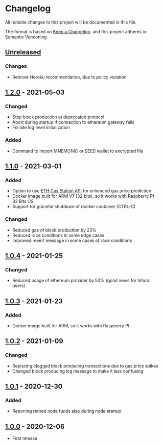 # Changelog

All notable changes to this project will be documented in this file.

The format is based on [Keep a Changelog](https://keepachangelog.com/en/1.0.0/),
and this project adheres to [Semantic Versioning](https://semver.org/spec/v2.0.0.html).

## [Unreleased]

### Changes

- Remove Heroku recommendation, due to policy violation

## [1.2.0] - 2021-05-03

### Changed

- Stop block production at deprecated protocol
- Abort during startup if connection to ethereum gateway fails
- Fix late log level initialization

### Added

- Command to import MNEMONIC or SEED wallet to encrypted file

## [1.1.0] - 2021-03-01

### Added

- Option to use [ETH Gas Station API](https://docs.ethgasstation.info) for enhanced gas price prediction
- Docker image built for ARM V7 (32 bits), so it works with Raspberry PI 32 Bits OS
- Support for graceful shutdown of docker container (CTRL-C)

### Changed

- Reduced gas of block production by 23%
- Reduced race conditions in some edge cases
- Improved revert message in some cases of race conditions

## [1.0.4] - 2021-01-25

### Changed

- Reduced usage of ethereum provider by 50% (good news for Infura users)

## [1.0.3] - 2021-01-23

### Added

- Docker image built for ARM, so it works with Raspberry PI

## [1.0.2] - 2021-01-09

### Changed

- Replacing clogged block producing transactions due to gas price spikes
- Changed block producing log message to make it less confusing

## [1.0.1] - 2020-12-30

### Added

- Returning retired node funds also during node startup

## [1.0.0] - 2020-12-06

- First release

[unreleased]: https://github.com/cartesi/noether/compare/v1.2.0...HEAD
[1.2.0]: https://github.com/cartesi/noether/compare/v1.1.0...v1.2.0
[1.1.0]: https://github.com/cartesi/noether/compare/v1.0.4...v1.1.0
[1.0.4]: https://github.com/cartesi/noether/compare/v1.0.3...v1.0.4
[1.0.3]: https://github.com/cartesi/noether/compare/v1.0.2...v1.0.3
[1.0.2]: https://github.com/cartesi/noether/compare/v1.0.1...v1.0.2
[1.0.1]: https://github.com/cartesi/noether/compare/v1.0.0...v1.0.1
[1.0.0]: https://github.com/cartesi/noether/releases/tag/v1.0.0
